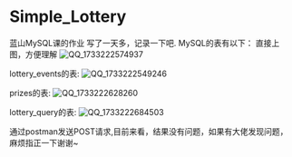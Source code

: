 # Simple_Lottery
蓝山MySQL课的作业
写了一天多，记录一下吧.
MySQL的表有以下：
直接上图，方便理解
![QQ_1733222574937](https://github.com/user-attachments/assets/04644e58-7a2a-4092-a3b7-4708f108adc4)

lottery_events的表:
![QQ_1733222549246](https://github.com/user-attachments/assets/c6c8a615-d5a3-4137-a4ca-e083ec89d7d6)

prizes的表:
![QQ_1733222628260](https://github.com/user-attachments/assets/266401d6-fe9c-4a98-90b6-c151cdfadd2e)

lottery_query的表:
![QQ_1733222684503](https://github.com/user-attachments/assets/ee995eca-b896-4045-af33-65008a047069)

通过postman发送POST请求,目前来看，结果没有问题，如果有大佬发现问题，麻烦指正一下谢谢~



